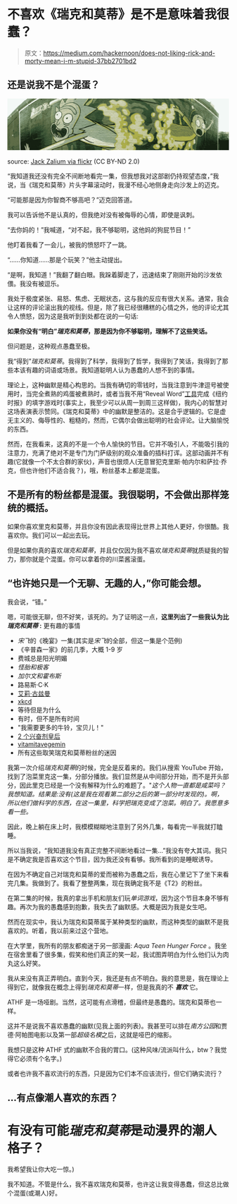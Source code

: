 # 不喜欢《瑞克和莫蒂》是不是意味着我很蠢？

> 原文：<https://medium.com/hackernoon/does-not-liking-rick-and-morty-mean-i-m-stupid-37bb2701bd2>

## 还是说我不是个混蛋？

![](img/1df4b358ca1b866c0d85f5cf57ae0a27.png)

source: [Jack Zalium via flickr](https://www.flickr.com/photos/kaiban/20184132336/) (CC BY-ND 2.0)

“我知道我还没有完全不间断地看完一集，但我想我对这部剧仍持观望态度，”我说，当《瑞克和莫蒂》片头字幕滚动时，我漫不经心地侧身走向沙发上的迈克。

“可能那是因为你智商不够高吧？”迈克回答道。

我可以告诉他不是认真的，但我绝对没有被侮辱的心情，即使是讽刺。

“去你妈的！”我喊道，“对不起，我不够聪明，这他妈的狗屁节目！”

他盯着我看了一会儿，被我的愤怒吓了一跳。

“……你知道……那是个玩笑？”他主动提出。

“是啊，我知道！”我翻了翻白眼。我跺着脚走了，迅速结束了刚刚开始的沙发依偎。我没有被逗乐。

我处于极度紧张、易怒、焦虑、无眠状态，这与我的反应有很大关系。通常，我会让这样的评论滚出我的视线。但是，除了我已经很糟糕的心情之外，他的评论尤其令人愤怒，因为这是我听到到处都在说的一句话:

**如果你没有“明白”*瑞克和莫蒂*，那是因为你不够聪明，理解不了这些笑话。**

但问题是，这种观点愚蠢至极。

我“得到”*瑞克和莫蒂*。我得到了科学，我得到了哲学，我得到了笑话，我得到了那些本该有趣的词语或场景。我知道聪明人认为愚蠢的人想不到的事情。

理论上，这种幽默是精心构思的。当我有确切的零钱时，当我注意到牛津逗号被使用时，当完全煮熟的鸡蛋被煮熟时，或者当我不用“Reveal Word”[工具](https://hackernoon.com/tagged/tool)完成《纽约时报》的填字游戏时(事实上，我至少可以从周一到周三这样做)，我内心的智慧对这场表演表示赞同。《瑞克和莫蒂》中的幽默是整洁的。这是合乎逻辑的。它是虚无主义的、侮辱性的、粗糙的，然而，它偶尔会做出聪明的社会评论。让大脑愉悦的东西。

然而，在我看来，这真的不是一个令人愉快的节目。它并不吸引人，不能吸引我的注意力，充满了绝对不是专门为门萨级别的观众准备的插科打诨。这部动画并不有趣(它就像一个不太合群的家伙)，声音也很烦人(无意冒犯克里斯·帕内尔和萨拉·乔克，但也许他们不适合我？)，哦，粉丝基本上都是混蛋。

## 不是所有的粉丝都是混蛋。我很聪明，不会做出那样笼统的概括。

如果你喜欢里克和莫蒂，并且你没有因此表现得比世界上其他人更好，你很酷。我喜欢你。我们可以一起出去玩。

但是如果你真的喜欢*瑞克和莫蒂*，并且仅仅因为我不喜欢*瑞克和莫蒂*就质疑我的智力，那你就是个混蛋。你可以拿着你的川菜酱滚蛋。

## “也许她只是一个无聊、无趣的人，”你可能会想。

我会说，“错。”

嗯，可能很无聊，但不好笑，该死的。为了证明这一点，**这里列出了一些我认为比*瑞克和莫蒂* :** 更有趣的事情

*   *宋飞*的《晚宴》一集(其实是*宋飞*的全部，但这一集是个范例)
*   《辛普森一家》的前几季，大概 1-9 岁
*   费城总是阳光明媚
*   *怪胎和极客*
*   *加尔文和霍布斯*
*   路易斯·C·K
*   [艾莉·古兹曼](https://medium.com/u/37d07410f039?source=post_page-----37bb2701bd2--------------------------------)
*   [xkcd](https://xkcd.com/)
*   等待但是为什么
*   有时，但不是所有时间
*   "我需要更多的牛铃，宝贝儿！"
*   [2 个兴奋剂皇后](http://www.wnyc.org/shows/dopequeens)
*   [vitamitavegemin](https://www.youtube.com/watch?v=KY3eOtJwOhE)
*   所有这些取笑瑞克和莫蒂粉丝的迷因

我第一次介绍*瑞克和莫蒂*的时候，完全是反着来的。我们从搜索 YouTube 开始，找到了泡菜里克这一集，分部分播放。我们显然是从中间部分开始，而不是开头部分，因此里克已经是一个没有解释为什么的难题了。"*这个人物一直都是咸菜吗？我想知道。结果是:没有(这是我在观看第二部分之后的第一部分时发现的)。啊，所以他们做科学的东西，在这一集里，科学把瑞克变成了泡菜。明白了。我愿意多看一些。*

因此，晚上躺在床上时，我模模糊糊地注意到了另外几集，每看完一半我就打瞌睡。

所以当我说，“我知道我没有真正完整不间断地看过一集…”我没有夸大其词。我只是不确定我是否喜欢这个节目，因为我还没有看够。我所看到的是睡眠诱导。

在因为不确定自己对瑞克和莫蒂的爱而被称为愚蠢之后，我在心里记下了坐下来看完几集。我做到了。我看了整整两集，现在我确定我不是《T2》的粉丝。

在第二集的时候，我真的拿出手机和朋友们玩*单词游戏*，因为这个节目本身不够有趣。再次为我的愚蠢感到抱歉，我失去了幽默感。大概是因为我是女生吧。

然而在现实中，我认为瑞克和莫蒂属于某种类型的幽默，而这种类型的幽默不是我喜欢的。听着，我以前来过这个营地。

在大学里，我所有的朋友都痴迷于另一部漫画: *Aqua Teen Hunger Force* 。我坐在宿舍里看了很多集，假笑和他们真正的笑一起，我试图弄明白为什么他们认为肉丸这么好笑。

我从来没有真正弄明白。直到今天，我还是有点不明白。我的意思是，我在理论上得到它，就像我在概念上得到*瑞克和莫蒂*一样，但是我真的不 ***喜欢*** 它。

ATHF 是一场哑剧。当然，这可能有点滑稽，但最终是愚蠢的。瑞克和莫蒂也一样。

这并不是说我不喜欢愚蠢的幽默(见我上面的列表)。我甚至可以排在*南方公园*和贾德·阿帕图电影以及第一部*超级名模*之后，这就是哑巴的缩影。

我想只是这种 ATHF 式的幽默不合我的胃口。(这种风味/流派叫什么，btw？我觉得它必须有个名字。)

或者也许我不喜欢流行的东西，只是因为它们本不应该流行，但它们确实流行？

## …有点像潮人喜欢的东西？

# **有没有可能*瑞克和莫蒂*是动漫界的潮人格子？**

我希望我让你大吃一惊。)

我不知道。不管是什么，我不喜欢瑞克和莫蒂，也许这让我变得愚蠢，但这总比做个混蛋(或潮人)好。